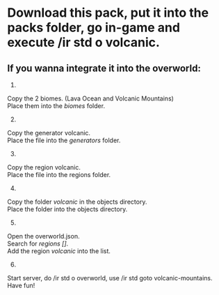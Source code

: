 # Download this pack, put it into the packs folder, go in-game and execute /ir std o volcanic.

## If you wanna integrate it into the overworld:

1. 

Copy the 2 biomes. (Lava Ocean and Volcanic Mountains)<br>
Place them into the *biomes* folder.

2. 

Copy the generator volcanic.<br>
Place the file into the *generators* folder.

3.

Copy the region volcanic.<br>
Place the file into the regions folder.

4.

Copy the folder *volcanic* in the objects directory.<br>
Place the folder into the objects directory.

5.

Open the overworld.json.<br>
Search for *regions []*.<br>
Add the region *volcanic* into the list.

6.

Start server, do /ir std o overworld, use /ir std goto volcanic-mountains.<br>
Have fun!


